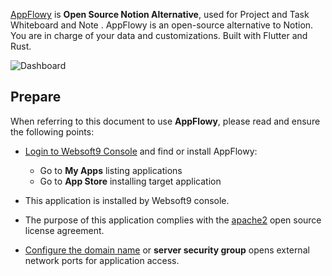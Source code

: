 [AppFlowy](https://appflowy.io/) is **Open Source Notion Alternative**, used for Project and Task Whiteboard and Note . AppFlowy is an open-source alternative to Notion. You are in charge of your data and customizations. Built with Flutter and Rust.


![Dashboard](https://libs.websoft9.com/Websoft9/DocsPicture/zh/appflowy/appflowy-gui-websoft9.png)


## Prepare

When referring to this document to use **AppFlowy**, please read and ensure the following points:

- [Login to Websoft9 Console](./login-console) and find or install AppFlowy:
  - Go to **My Apps** listing applications 
  - Go to **App Store** installing target application

- This application is installed by Websoft9 console.


- The purpose of this application complies with the [apache2](https://opensource.org/licenses/Apache-2.0) open source license agreement.


- [Configure the domain name](./domain-set) or **server security group** opens external network ports for application access.